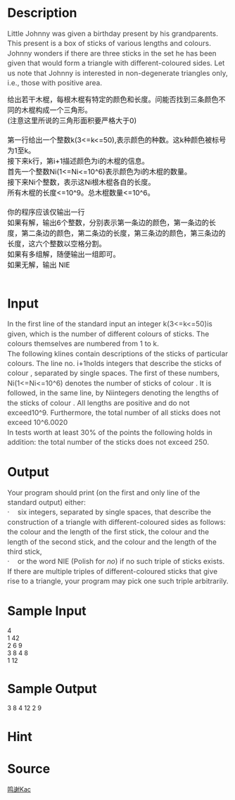 
# Description

<div class="content"><div style="line-height: 140%" align="left"><span style="font-size: medium"><span style="color: #444444; line-height: 140%">Little Johnny was given a birthday present by his grandparents. This present is a box of sticks of various lengths and colours. Johnny wonders if there are three sticks in the set he has been given that would form a triangle with different-coloured sides. Let us note that Johnny is interested in non-degenerate triangles only, i.e., those with positive area. </span></span></div>
<p><span style="font-size: medium">给出若干木棍，每根木棍有特定的颜色和长度。问能否找到三条颜色不同的木棍构成一个三角形。<br/>
(注意这里所说的三角形面积要严格大于0)<br/>
<br/>
第一行给出一个整数k(3&lt;=k&lt;=50),表示颜色的种数。这k种颜色被标号为1至k。<br/>
接下来k行，第i+1描述颜色为i的木棍的信息。<br/>
首先一个整数Ni(1&lt;=Ni&lt;=10^6)表示颜色为i的木棍的数量。<br/>
接下来Ni个整数，表示这Ni根木棍各自的长度。<br/>
所有木棍的长度&lt;=10^9。总木棍数量&lt;=10^6。<br/>
<br/>
你的程序应该仅输出一行<br/>
如果有解，输出6个整数，分别表示第一条边的颜色，第一条边的长度，第二条边的颜色，第二条边的长度，第三条边的颜色，第三条边的长度，这六个整数以空格分割。<br/>
如果有多组解，随便输出一组即可。<br/>
如果无解，输出 NIE<br/>
<br/>
</span></p></div>

# Input

<div class="content"><div style="line-height: 140%" align="left"><span style="font-size: medium"><span style="color: #444444; line-height: 140%">In the first line of the standard input an integer k(3&lt;=k&lt;=50)is given, which is the number of different colours of sticks. The colours themselves are numbered from 1 to k. </span></span></div>
<div style="line-height: 140%" align="left"><span style="font-size: medium"><span style="color: #444444; line-height: 140%">The following klines contain descriptions of the sticks of particular colours. The line no. i+1holds integers that describe the sticks of colour , separated by single spaces. The first of these numbers, Ni(1&lt;=Ni&lt;=10^6) denotes the number of sticks of colour . It is followed, in the same line, by Niintegers denoting the lengths of the sticks of colour . All lengths are positive and do not exceed10^9. Furthermore, the total number of all sticks does not exceed 10^6.0020</span></span></div>
<div style="line-height: 140%" align="left"><span style="font-size: medium"><span style="color: #444444; line-height: 140%">In tests worth at least 30% of the points the following holds in addition: the total number of the sticks does not exceed 250. </span></span></div></div>

# Output

<div class="content"><div style="line-height: 140%" align="left"><span style="font-size: medium"><span style="color: #444444; line-height: 140%">Your program should print (on the first and only line of the standard output) either: </span></span></div>
<div style="line-height: 140%" align="left"><span style="font-size: medium"><span style="color: #444444; line-height: 140%">·<span style="font: 7pt &#39;Times New Roman&#39;">        </span></span><span style="color: #444444; line-height: 140%">six integers, separated by single spaces, that describe the construction of a triangle with different-coloured sides as follows: the colour and the length of the first stick, the colour and the length of the second stick, and the colour and the length of the third stick, </span></span></div>
<div style="line-height: 140%" align="left"><span style="font-size: medium"><span style="color: #444444; line-height: 140%">·<span style="font: 7pt &#39;Times New Roman&#39;">        </span></span><span style="color: #444444; line-height: 140%">or the word </span><span style="color: #444444; line-height: 140%">NIE</span><span style="color: #444444; line-height: 140%"> (Polish for <i>no</i>) if no such triple of sticks exists. </span></span></div>
<div style="line-height: 140%" align="left"><span style="font-size: medium"><span style="color: #444444; line-height: 140%">If there are multiple triples of different-coloured sticks that give rise to a triangle, your program may pick one such triple arbitrarily. </span></span></div></div>

# Sample Input

<div class="content"><span class="sampledata">4<br/>
1 42<br/>
2 6 9<br/>
3 8 4 8<br/>
1 12<br/>
</span></div>

# Sample Output

<div class="content"><span class="sampledata">3 8 4 12 2 9<br/>
</span></div>

# Hint

<div class="content"><p></p></div>

# Source

<div class="content"><p><a href="problemset.php?search=鸣谢Kac">鸣谢Kac</a></p></div>

